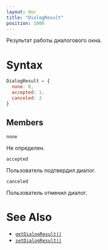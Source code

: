 ```yaml
---
layout: doc
title: "DialogResult"
position: 1000
---
```


Результат работы диалогового окна.

# Syntax

```js
DialogResult = {
  none: 0,
  accepted: 1,
  canceled: 2
}
```

## Members

`none`

Не определен.

`accepted`

Пользователь подтвердил диалог.

`canceled`

Пользователь отменил диалог.

# See Also

* [`getDialogResult()`](../View.getDialogResult/)
* [`setDialogResult()`](../View.setDialogResult/)
